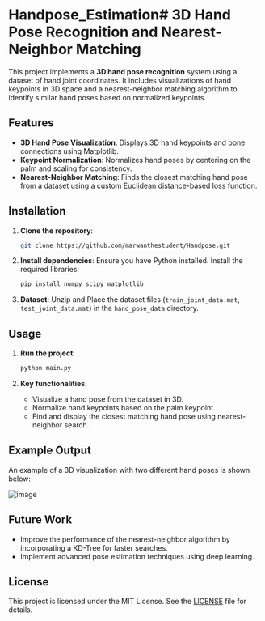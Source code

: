 # Handpose_Estimation# 3D Hand Pose Recognition and Nearest-Neighbor Matching

This project implements a **3D hand pose recognition** system using a dataset of hand joint coordinates. It includes visualizations of hand keypoints in 3D space and a nearest-neighbor matching algorithm to identify similar hand poses based on normalized keypoints.

## Features

- **3D Hand Pose Visualization**: Displays 3D hand keypoints and bone connections using Matplotlib.
- **Keypoint Normalization**: Normalizes hand poses by centering on the palm and scaling for consistency.
- **Nearest-Neighbor Matching**: Finds the closest matching hand pose from a dataset using a custom Euclidean distance-based loss function.

## Installation

1. **Clone the repository**:
    ```bash
    git clone https://github.com/marwanthestudent/Handpose.git
    ```

2. **Install dependencies**:
   Ensure you have Python installed. Install the required libraries:
    ```bash
    pip install numpy scipy matplotlib
    ```

3. **Dataset**:
   Unzip and Place the dataset files (`train_joint_data.mat`, `test_joint_data.mat`) in the `hand_pose_data` directory.

## Usage

1. **Run the project**:
    ```bash
    python main.py
    ```

2. **Key functionalities**:
   - Visualize a hand pose from the dataset in 3D.
   - Normalize hand keypoints based on the palm keypoint.
   - Find and display the closest matching hand pose using nearest-neighbor search.

## Example Output

An example of a 3D visualization with two different hand poses is shown below:

![image](https://github.com/user-attachments/assets/22614cf6-67af-4fc1-b311-8a5852e63752)


## Future Work

- Improve the performance of the nearest-neighbor algorithm by incorporating a KD-Tree for faster searches.
- Implement advanced pose estimation techniques using deep learning.

## License

This project is licensed under the MIT License. See the [LICENSE](LICENSE) file for details.
